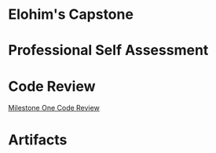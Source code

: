 # Elohim's Capstone

# Professional Self Assessment


# Code Review
[Milestone One Code Review](https://youtu.be/JFAPfgDiEBk)

# Artifacts

